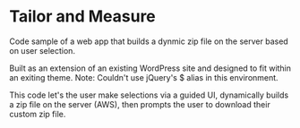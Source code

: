 # Tailor and Measure
Code sample of a web app that builds a dynmic zip file on the server based on user selection.

Built as an extension of an existing WordPress site and designed to fit within an exiting theme.
Note: Couldn't use jQuery's $ alias in this environment.

This code let's the user make selections via a guided UI, dynamically builds a zip file on the server (AWS), then prompts the user to download their custom zip file.
